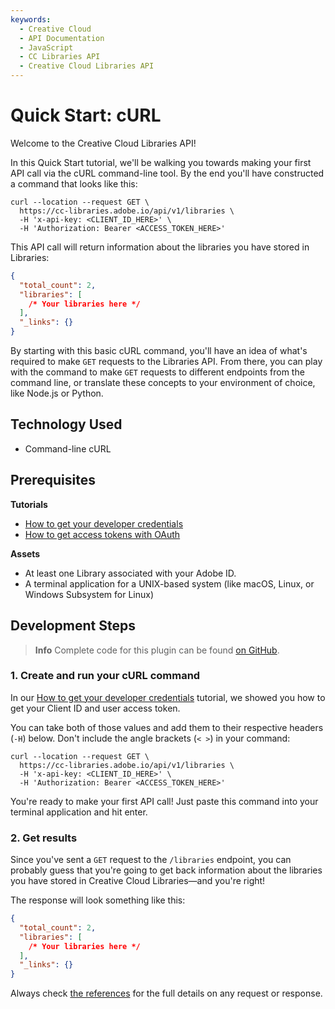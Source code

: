 ```yaml
---
keywords:
  - Creative Cloud
  - API Documentation
  - JavaScript
  - CC Libraries API
  - Creative Cloud Libraries API
---
```


# Quick Start: cURL

Welcome to the Creative Cloud Libraries API!

In this Quick Start tutorial, we'll be walking you towards making your first API call via the cURL command-line tool. By the end you'll have constructed a command that looks like this:

```shell
curl --location --request GET \
  https://cc-libraries.adobe.io/api/v1/libraries \
  -H 'x-api-key: <CLIENT_ID_HERE>' \
  -H 'Authorization: Bearer <ACCESS_TOKEN_HERE>'
```

This API call will return information about the libraries you have stored in Libraries:

```json
{
  "total_count": 2,
  "libraries": [
    /* Your libraries here */
  ],
  "_links": {}
}
```

By starting with this basic cURL command, you'll have an idea of what's required to make `GET` requests to the Libraries API. From there, you can play with the command to make `GET` requests to different endpoints from the command line, or translate these concepts to your environment of choice, like Node.js or Python.

## Technology Used

- Command-line cURL

## Prerequisites

**Tutorials**

- [How to get your developer credentials](./how-to-get-your-developer-credentials.md)
- [How to get access tokens with OAuth](./tutorials/how-to-get-access-tokens-with-oauth.md)

**Assets**

- At least one Library associated with your Adobe ID.
- A terminal application for a UNIX-based system (like macOS, Linux, or Windows Subsystem for Linux)

## Development Steps

> **Info**
> Complete code for this plugin can be found [on GitHub](https://github.com/cc-libraries-api/code-samples/tree/master/quick-start-curl).

### 1. Create and run your cURL command

In our [How to get your developer credentials](../../setup/developer-credentials/index.md) tutorial, we showed you how to get your Client ID and user access token.

You can take both of those values and add them to their respective headers (`-H`) below. Don't include the angle brackets (`< >`) in your command:

```shell
curl --location --request GET \
  https://cc-libraries.adobe.io/api/v1/libraries \
  -H 'x-api-key: <CLIENT_ID_HERE>' \
  -H 'Authorization: Bearer <ACCESS_TOKEN_HERE>'
```

You're ready to make your first API call! Just paste this command into your terminal application and hit enter.

### 2. Get results

Since you've sent a `GET` request to the `/libraries` endpoint, you can probably guess that you're going to get back information about the libraries you have stored in Creative Cloud Libraries—and you're right!

The response will look something like this:

```json
{
  "total_count": 2,
  "libraries": [
    /* Your libraries here */
  ],
  "_links": {}
}
```

Always check [the references](/api/) for the full details on any request or response.
